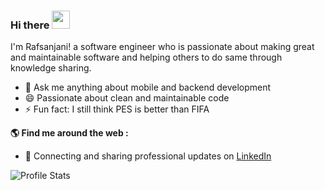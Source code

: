 ### Hi there  <img src="https://github.com/piyushP7pravin/piyushP7pravin/blob/master/Hi.gif" width="29px"> </h1>

I'm Rafsanjani! a software engineer who is passionate about making great and maintainable software and helping others to do same through knowledge sharing. 


- 💬 Ask me anything about mobile and backend development
- 😄 Passionate about clean and maintainable code
- ⚡ Fun fact: I still think PES is better than FIFA

**🌎  Find me around the web :**
- 💼  Connecting and sharing professional updates on <a href="https://www.linkedin.com/in/foreverrafs/">LinkedIn</a>

![Profile Stats](https://github-readme-stats.vercel.app/api?username=rafsanjani&show_icons=true)
